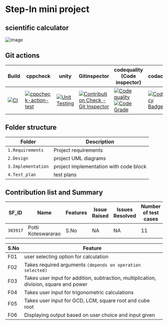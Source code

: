 # Step-In mini project
## scientific calculator
![image](https://user-images.githubusercontent.com/86213638/125403274-fcde5a80-e3d2-11eb-9559-4fe452343a5c.png)

## Git actions

| Build | cppcheck | unity | Gitinspector | codequality (Code inspector) | codacy |
| --- | ---| --- | --- | --- | --- |
| [![CI](https://github.com/pottikoteswararao/mini-project/actions/workflows/main.yml/badge.svg)](https://github.com/pottikoteswararao/mini-project/actions/workflows/main.yml) | [![cppcheck-action-test](https://github.com/pottikoteswararao/mini-project/actions/workflows/cppcheck.yml/badge.svg)](https://github.com/pottikoteswararao/mini-project/actions/workflows/cppcheck.yml) | [![Unit Testing](https://github.com/pottikoteswararao/mini-project/actions/workflows/unity.yml/badge.svg)](https://github.com/pottikoteswararao/mini-project/actions/workflows/unity.yml) | [![Contribution Check - Git Inspector](https://github.com/pottikoteswararao/mini-project/actions/workflows/gitinspector.yml/badge.svg)](https://github.com/pottikoteswararao/mini-project/actions/workflows/gitinspector.yml) | [![Code quality](https://www.code-inspector.com/project/25100/score/svg)](https://www.code-inspector.com)<br />[![Code Grade](https://www.code-inspector.com/project/25100/status/svg)](https://www.code-inspector.com) | [![Codacy Badge](https://app.codacy.com/project/badge/Grade/6499b0a89c87486d9788623fc72657ab)](https://www.codacy.com/gh/pottikoteswararao/mini-project/dashboard?utm_source=github.com&amp;utm_medium=referral&amp;utm_content=pottikoteswararao/mini-project&amp;utm_campaign=Badge_Grade) |

## Folder structure
| Folder | Description |
| --- | ---|
| `1.Requirements` | Project requirements |
| `2.Design` | project UML diagrams |
| `3.Implementation` | project implementation with code block |
| `4.Test_plan` | test plans |

## Contribution list and Summary
| SF_ID | Name | Features | Issue Raised | Issues Resolved | Number of test cases | Test cases passes |
| --- | --- | --- | --- | --- | --- | --- |
| `303917` | Potti<br /> Koteswararao | S.No | NA | NA | 11 | 11| 

| S.No | Feature |
|  --- | --- |
| F01 | user selecting option for calculation |
| F02 | Takes required arguments `(depends on operation selected)` |
| F03 | Takes user input for addition, subtraction, multiplication, division, square and power |
| F04 | Takes user input for trigonometric calculations |
| F05 | Takes user  input for GCD, LCM, square root and cube root |
| F06 | Displaying output based on user choice and input given |
